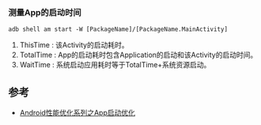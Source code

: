 ### 测量App的启动时间

`adb shell am start -W [PackageName]/[PackageName.MainActivity]
`

1. ThisTime : 该Activity的启动耗时。
2. TotalTime : App的启动耗时包含Application的启动和该Activity的启动时间。
3. WaitTime : 系统启动应用耗时等于TotalTime+系统资源启动。

## 参考

* [Android性能优化系列之App启动优化](https://mp.weixin.qq.com/s?src=3&timestamp=1509094847&ver=1&signature=Tey0m7hC6dRXLHqd2lEFegSNJh0ghG4zitry8vAQEnjOL4*N1D64BeeLXda*SYnBx47AbubvQvMGjeJtimvCNcDv6QdDmfWAlnyRIw9YcZN7pOWuXowaXN*UzFcs1yBRIYCFghMQHpzDDW9oBjSgG-1VGzsA*xP-0epVdmJqZ2A=)

